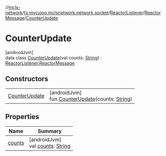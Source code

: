 //[mcls-network](../../../../../index.md)/[tv.mycujoo.mclsnetwork.network.socket](../../../index.md)/[ReactorListener](../../index.md)/[ReactorMessage](../index.md)/[CounterUpdate](index.md)

# CounterUpdate

[androidJvm]\
data class [CounterUpdate](index.md)(val counts: [String](https://kotlinlang.org/api/latest/jvm/stdlib/kotlin/-string/index.html)) : [ReactorListener.ReactorMessage](../index.md)

## Constructors

| | |
|---|---|
| [CounterUpdate](-counter-update.md) | [androidJvm]<br>fun [CounterUpdate](-counter-update.md)(counts: [String](https://kotlinlang.org/api/latest/jvm/stdlib/kotlin/-string/index.html)) |

## Properties

| Name | Summary |
|---|---|
| [counts](counts.md) | [androidJvm]<br>val [counts](counts.md): [String](https://kotlinlang.org/api/latest/jvm/stdlib/kotlin/-string/index.html) |
